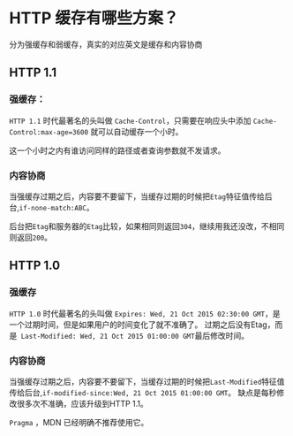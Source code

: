 # HTTP 缓存有哪些方案？
分为强缓存和弱缓存，真实的对应英文是缓存和内容协商
## HTTP 1.1 
### 强缓存：
`HTTP 1.1` 时代最著名的头叫做 `Cache-Control`，只需要在响应头中添加 `Cache-Control:max-age=3600` 就可以自动缓存一个小时。
 
这一个小时之内有谁访问同样的路径或者查询参数就不发请求。


### 内容协商
当强缓存过期之后，内容要不要留下，当缓存过期的时候把`Etag`特征值传给后台,`if-none-match:ABC`。

后台把`Etag`和服务器的`Etag`比较，如果相同则返回`304`，继续用我还没改，不相同则返回`200`。
## HTTP 1.0
### 强缓存
`HTTP 1.0` 时代最著名的头叫做 `Expires: Wed, 21 Oct 2015 02:30:00 GMT`，是一个过期时间，但是如果用户的时间变化了就不准确了。
过期之后没有Etag，而是` Last-Modified: Wed, 21 Oct 2015 01:00:00 GMT`最后修改时间。

### 内容协商
当强缓存过期之后，内容要不要留下，当缓存过期的时候把`Last-Modified`特征值传给后台,`if-modified-since:Wed, 21 Oct 2015 01:00:00 GMT`。
缺点是每秒修改很多次不准确，应该升级到HTTP 1.1。

`Pragma` ，MDN 已经明确不推荐使用它。